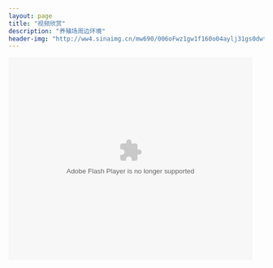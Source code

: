 ```yaml
---
layout: page
title: "视频欣赏"
description: "养殖场周边环境"
header-img: "http://ww4.sinaimg.cn/mw690/006oFwz1gw1f160o04aylj31gs0dwt96.jpg"
---
```


<body>

<embed src="http://static.video.qq.com/TPout.swf?vid=x0183i01l6a&auto=0" allowFullScreen="true" quality="high" width="480" height="400" align="middle" allowScriptAccess="always" type="application/x-shockwave-flash"></embed>

</body>
